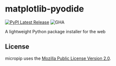 # matplotlib-pyodide

[![PyPI Latest Release](https://img.shields.io/pypi/v/matplotlib-pyodide.svg)](https://pypi.org/project/micropip/)
![GHA](https://github.com/pyodide/micropip/actions/workflows/main.yml/badge.svg)

A lightweight Python package installer for the web 


## License

micropip uses the [Mozilla Public License Version
2.0](https://choosealicense.com/licenses/mpl-2.0/).
